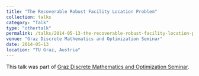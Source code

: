 ```yaml
---
title: "The Recoverable Robust Facility Location Problem"
collection: talks
category: "Talk"
type: "othertalk"
permalink: /talks/2014-05-13-the-recoverable-robust-facility-location-problem
venue: "Graz Discrete Mathematics and Optimization Seminar"
date: 2014-05-13
location: "TU Graz, Austria"
---
```


This talk was part of [Graz Discrete Mathematics and Optimization Seminar](http://www.opt.math.tu-graz.ac.at/).